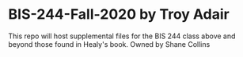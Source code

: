 # BIS-244-Fall-2020 by Troy Adair
This repo will host supplemental files for the BIS 244 class above and beyond those found in Healy's book.
Owned by Shane Collins